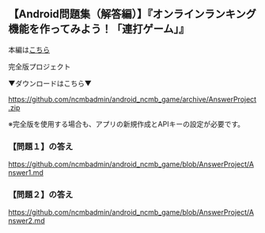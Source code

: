## 【Android問題集（解答編）】『オンラインランキング機能を作ってみよう！「連打ゲーム」』

本編は[こちら](https://github.com/ncmbadmin/android_ncmb_game)

完全版プロジェクト

▼ダウンロードはこちら▼

https://github.com/ncmbadmin/android_ncmb_game/archive/AnswerProject.zip

※完全版を使用する場合も、アプリの新規作成とAPIキーの設定が必要です。


### 【問題１】の答え

https://github.com/ncmbadmin/android_ncmb_game/blob/AnswerProject/Answer1.md

### 【問題２】の答え

https://github.com/ncmbadmin/android_ncmb_game/blob/AnswerProject/Answer2.md
